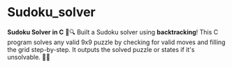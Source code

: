 # Sudoku_solver
**Sudoku Solver in C** 🧩🔍  Built a Sudoku solver using **backtracking**! This C program solves any valid 9x9 puzzle by checking for valid moves and filling the grid step-by-step. It outputs the solved puzzle or states if it's unsolvable. 🧠💡
